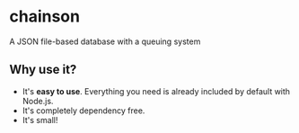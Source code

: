 # chainson
A JSON file-based database with a queuing system

## Why use it?
- It's **easy to use**. Everything you need is already included by default with Node.js.
- It's completely dependency free.
- It's small!
